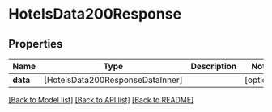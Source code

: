 # HotelsData200Response

## Properties
Name | Type | Description | Notes
------------ | ------------- | ------------- | -------------
**data** | [HotelsData200ResponseDataInner] |  | [optional] 

[[Back to Model list]](../README.md#documentation-for-models) [[Back to API list]](../README.md#documentation-for-api-endpoints) [[Back to README]](../README.md)


